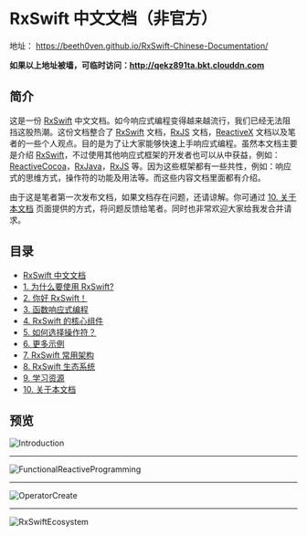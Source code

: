 # RxSwift 中文文档（非官方）

地址： https://beeth0ven.github.io/RxSwift-Chinese-Documentation/

**如果以上地址被墙，可临时访问：http://qekz891ta.bkt.clouddn.com**

## 简介

这是一份 [RxSwift] 中文文档。如今响应式编程变得越来越流行，我们已经无法阻挡这股热潮。这份文档整合了 [RxSwift] 文档，[RxJS] 文档，[ReactiveX] 文档以及笔者的一些个人观点。目的是为了让大家能够快速上手响应式编程。虽然本文档主要是介绍 [RxSwift]，不过使用其他响应式框架的开发者也可以从中获益，例如：[ReactiveCocoa]，[RxJava]，[RxJS] 等。因为这些框架都有一些共性，例如：响应式的思维方式，操作符的功能及用法等。而这些内容文档里面都有介绍。

由于这是笔者第一次发布文档，如果文档存在问题，还请谅解。你可通过 [10. 关于本文档] 页面提供的方式，将问题反馈给笔者。同时也非常欢迎大家给我发合并请求。

## 目录

* [RxSwift 中文文档]
* [1. 为什么要使用 RxSwift?]
* [2. 你好 RxSwift！]
* [3. 函数响应式编程]
* [4. RxSwift 的核心组件]
* [5. 如何选择操作符？]
* [6. 更多示例]
* [7. RxSwift 常用架构]
* [8. RxSwift 生态系统]
* [9. 学习资源]
* [10. 关于本文档]

## 预览

![Introduction](assets/README/Introduction.png)

---

![FunctionalReactiveProgramming](assets/README/FunctionalReactiveProgramming.png)

---

![OperatorCreate](assets/README/OperatorCreate.png)

---

![RxSwiftEcosystem](assets/README/RxSwiftEcosystem.png)


[RxSwift 中文文档]:https://beeth0ven.github.io/RxSwift-Chinese-Documentation/
[1. 为什么要使用 RxSwift?]:https://beeth0ven.github.io/RxSwift-Chinese-Documentation/content/why_rxswift.html
[2. 你好 RxSwift！]:https://beeth0ven.github.io/RxSwift-Chinese-Documentation/content/first_app.html
[3. 函数响应式编程]:https://beeth0ven.github.io/RxSwift-Chinese-Documentation/content/think_reactive.html
[4. RxSwift 的核心组件]:https://beeth0ven.github.io/RxSwift-Chinese-Documentation/content/rxswift_core.html
[5. 如何选择操作符？]:https://beeth0ven.github.io/RxSwift-Chinese-Documentation/content/decision_tree.html
[6. 更多示例]:https://beeth0ven.github.io/RxSwift-Chinese-Documentation/content/more_demo.html
[7. RxSwift 常用架构]:https://beeth0ven.github.io/RxSwift-Chinese-Documentation/content/architecture.html
[8. RxSwift 生态系统]:https://beeth0ven.github.io/RxSwift-Chinese-Documentation/content/rxswift_ecosystem.html
[9. 学习资源]:https://beeth0ven.github.io/RxSwift-Chinese-Documentation/content/resource.html
[10. 关于本文档]:https://beeth0ven.github.io/RxSwift-Chinese-Documentation/content/about.html

[RxSwift]:https://github.com/ReactiveX/RxSwift
[ReactiveX]:http://reactivex.io/
[RxJava]:https://github.com/ReactiveX/RxJava
[RxJS]:https://github.com/Reactive-Extensions/RxJS
[ReactiveCocoa]:https://github.com/ReactiveCocoa/ReactiveCocoa
